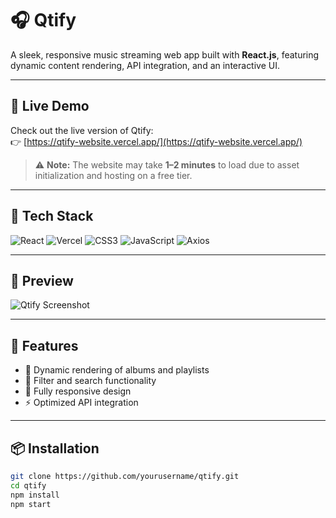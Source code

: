 # 🎧 Qtify

A sleek, responsive music streaming web app built with **React.js**, featuring dynamic content rendering, API integration, and an interactive UI.

---

## 🚀 Live Demo

Check out the live version of Qtify:  
👉 [https://qtify-website.vercel.app/](https://qtify-website.vercel.app/)

> ⚠️ **Note:** The website may take **1–2 minutes** to load due to asset initialization and hosting on a free tier.

---

## 🧰 Tech Stack

![React](https://img.shields.io/badge/-React.js-61DAFB?style=flat&logo=react&logoColor=black)
![Vercel](https://img.shields.io/badge/-Vercel-000?style=flat&logo=vercel&logoColor=white)
![CSS3](https://img.shields.io/badge/-CSS3-1572B6?style=flat&logo=css3)
![JavaScript](https://img.shields.io/badge/-JavaScript-F7DF1E?style=flat&logo=javascript&logoColor=black)
![Axios](https://img.shields.io/badge/-Axios-5A29E4?style=flat&logo=axios&logoColor=white)

---

## 📸 Preview

![Qtify Screenshot](https://drive.google.com/file/d/1Suv-mlTXLI_irdbdorDU4aB-vQYsAuOJ/view)

---

## 📂 Features

- 🎵 Dynamic rendering of albums and playlists
- 🧭 Filter and search functionality
- 📱 Fully responsive design
- ⚡ Optimized API integration

---

## 📦 Installation

```bash
git clone https://github.com/yourusername/qtify.git
cd qtify
npm install
npm start
